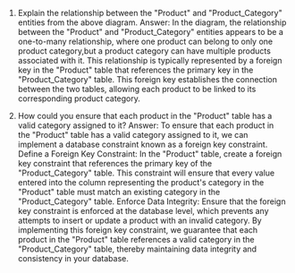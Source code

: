 1. Explain the relationship between the "Product" and "Product_Category" entities from the above diagram.
Answer: In the diagram, the relationship between the "Product" and "Product_Category" entities appears to be a one-to-many relationship, where one product can belong to only one product
category,but a product category can have multiple products associated with it.
This relationship is typically represented by a foreign key in the "Product" table that references the primary key in the "Product_Category" table. This foreign key establishes the
connection between the two tables, allowing each product to be linked to its corresponding product category.

2. How could you ensure that each product in the "Product" table has a valid category assigned to it?
Answer: To ensure that each product in the "Product" table has a valid category assigned to it, we can implement a database constraint known as a foreign key constraint.
Define a Foreign Key Constraint: In the "Product" table, create a foreign key constraint that references the primary key of the "Product_Category" table. This constraint will ensure that
every value entered into the column representing the product's category in the "Product" table must match an existing category in the "Product_Category" table.
Enforce Data Integrity: Ensure that the foreign key constraint is enforced at the database level, which prevents any attempts to insert or update a product with an invalid category.
By implementing this foreign key constraint, we guarantee that each product in the "Product" table references a valid category in the "Product_Category" table, thereby maintaining data
integrity and consistency in your database.

